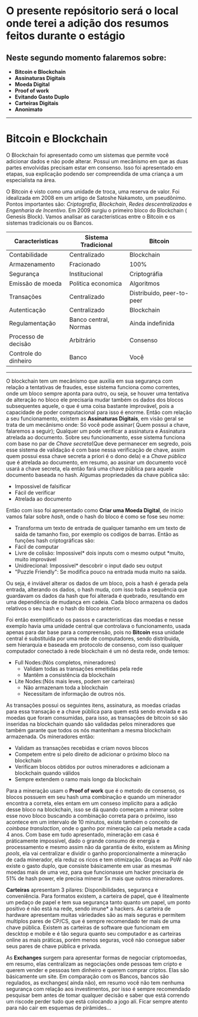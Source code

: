 # O presente repósitorio será o local onde terei a adição dos resumos feitos durante o estágio

## Neste segundo momento falaremos sobre:

- **Bitcoin e Blockchain**
- **Assinaturas Digitais**
- **Moeda Digital**
- **Proof of work**
- **Evitando Gasto Duplo**
- **Carteiras Digitais**
- **Anonimato**
---


# Bitcoin e Blockchain

O Blockchain foi apresentado como um sistemas que permite você adicionar dados e não pode alterar. Possui um mecânismo em que as duas partes envolvidas precisam estar em consenso. Isso foi apresentado em etapas, sua explicação podendo ser compreendida de uma criança a um especialista na área.

O Bitcoin é visto como uma unidade de troca, uma reserva de valor. Foi idealizada em 2008 em um artigo de Satoshe Nakamoto, um pseudônimo. Pontos importantes são: *Criptografia*, *Blockchain*, *Redes descentralizadas* e *Engenharia de Incentivo*. Em 2009 surgiu o primeiro bloco do Blockchain ( Genesis Block). Vamos analisar as caracteristicas entre o Bitcoin e os sistemas tradicionais ou os Bancos.

| Caracteristicas       | Sistema Tradicional      | Bitcoin  |
|---------              |--------------            |----------    |
| Contabilidade         | Centralizado             |Blockchain       |
| Armazenamento         | Fracionado               |100%     |
| Segurança             | Institucional            |Criptográfia |
| Emissão de moeda      | Politica economica       |Algoritmos |
| Transações            | Centralizado             |Distribuido, peer-to-peer |
| Autenticação          | Centralizado             |Blockchain      |
| Regulamentação        | Banco central, Normas    |Ainda indefinida |
| Processo de decisão   | Arbitrário               |Consenso     |
| Controle do dinheiro  | Banco                    |Você |
----   

O blockchain tem um mecânismo que auxilia em sua segurança com relação a tentativas de fraudes, esse sistema funciona como correntes, onde um bloco sempre aponta para outro, ou seja, se houver uma tentativa de alteração no bloco ele precisaria mudar também os dados dos blocos subsequentes aquele, o que é uma coisa bastante improvável, pois a capacidade de poder computacional para isso é enorme. Então com relação a seu funcionamento, existem as **Assinaturas Digitais**, em visão geral se trata de um mecânismo onde: Só você pode assinar( Quem possui a chave, falaremos a seguir); Qualquer um pode verificar a assinatura e Assinatura atrelada ao documento. Sobre seu funcionamento, esse sistema funciona com base no par de *Chave secreta*(Que deve permanecer em segredo, pois esse sistema de validação é com base nessa verificação de chave, assim quem possui essa chave secreta a priori é o dono dela) e a *Chave pública* que é atrelada ao documento, em resumo, ao assinar um documento você usará a chave secreta, ela então fará uma chave pública para aquele documento baseada no hash. Algumas propriedades da chave pública são:
- Impossivel de falsificar
- Fácil de verificar
- Atrelada ao documento

Então com isso foi apresentado como **Criar uma Moeda Digital**, de inicio vamos falar sobre *hash*, onde o hash do bloco é como se fose seu nome:
- Transforma um texto de entrada de qualquer tamanho em um texto de saída de tamanho fixo, por exemplo os codigos de barras.
Então as funções hash criptográficas são:
- Fácil de computar
- Livre de colisão: Impossivel* dois inputs com o mesmo output              *muito, muito improvável
- Unidirecional: Impossivel* descobrir o input dado seu output
- "Puzzle Friendly": Se modifica pouco na entrada muda muito na saída.

Ou seja, é inviável alterar os dados de um bloco, pois a hash é gerada pela entrada, alterando os dados, o hash muda, com isso toda a sequência que guardavam os dados da hash que foi alterada é quebrado, resultando em uma dependência de mudança em cadeia. Cada bloco armazena os dados relativos o seu hash e o hash do bloco anterior.

Foi então exemplificado os passos e caracteristicas das moedas e nesse exemplo havia uma unidade central que controlava o funcionamento, usada apenas para dar base para a compreensão, pois no **Bitcoin** essa unidade central é substituida por uma rede de computadores, sendo distribuida, sem hierarquia e baseada em protocolo de consenso, com isso qualquer computador conectado à rede blockchain é um nó desta rede, onde temos:
- Full Nodes:(Nós completos, mineradores)
   - Validam todas as transaçôes emeitidas pela rede
  - Mantêm a consistência da blockchain
- Lite Nodes:(Nós mais leves, podem ser carteiras)
  - Não armazenam toda a blockchain
  - Necessitam de informação de outros nós.

As transações possui os seguintes itens, assinatura, as moedas criadas para essa transação e a chave pública para quem está sendo enviada e as moedas que foram consumidas, para isso, as transações de bitcoin só são inseridas na blockchain quando são validadas pelos mineradores que também garante que todos os nós mantenham a mesma blockchain armazenada. Os mineradores então:
- Validam as transações recebidas e criam novos blocos
- Competem entre si pelo direito de adicionar o próximo bloco na blockchain
- Verificam blocos obtidos por outros mineradores e adicionam a blockchain quando válidos
- Sempre extendem o ramo mais longo da blockchain

Para a mineração usam o **Proof of work** que é o metodo de consenso, os blocos possuem em seu hash uma combinação e quando um minerador encontra a correta, eles entam em um conseso implicito para a adição desse bloco na blockchain, isso se dá quando começam a minerar sobre esse novo bloco buscando a combinação correta para o próximo, isso acontece em um intervalo de 10 minutos, existe também o conceito de *coinbase translaction*, onde o ganho por mineração cai pela metade a cada 4 anos. Com base em tudo apresentado, mineração em casa é práticamente impossível, dado o grande consumo de energia e processamento e mesmo assim não da garantia de éxito, existem as *Mining pools*, ela vai centralizar e dividir o ganho proporcionalmente a mineração de cada minerador, ela reduz os ricos e tem otimização. Graças ao PoW não existe o gasto duplo, que consiste básicamente em usar as mesmas moedas mais de uma vez, para que funcionasse um hacker precisaria de 51% de hash power, ele precisa minerar 5x mais que outros mineradores.

**Carteiras** apresentam 3 pilares: Disponibilidades, segurança e conveniência. Para formatos existem, a carteira de papel, que é litealmente um pedaço de papel e tem sua segurança tanto quanto um papel, um ponto positivo é não está na rede, sendo imune* a hackers. As carteira de hardware apresentam muitas váriedades são as mais seguras e permitem multiplos pares de CP/CS, que é sempre recomendado ter mais de uma chave pública. Existem as carteiras de software que funcionam em descktop e mobile e é tão segura quanto seu computador e as carteiras online as mais práticas, porém menos seguras, você não consegue saber seus pares de chave pública e privada.

As **Exchanges** surgem para apresentar formas de negociar criptomoedas, em resumo, elas centralizam as negociações onde pessoas tem cripto e querem vender e pessoas tem dinheiro e querem comprar criptos. Elas são básicamente um site. Em comparação com os Bancos, bancos são regulados, as exchanges( ainda não), em resumo você não tem nenhuma segurança com relação aos investimentos, por isso é sempre recomendado pesquisar bem antes de tomar qualquer decisão e saber que está correndo um riscode perder tudo que está colocando a jogo alí. Ficar sempre atento para não cair em esquemas de pirâmides...